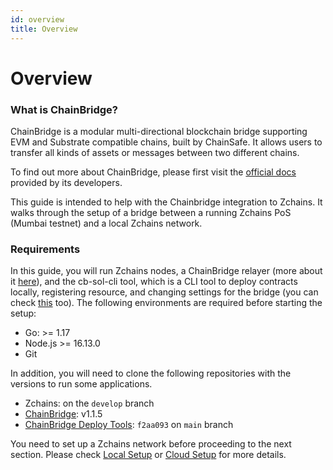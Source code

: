 ```yaml
---
id: overview
title: Overview
---
```


# Overview

### What is ChainBridge?

ChainBridge is a modular multi-directional blockchain bridge supporting EVM and Substrate compatible chains, built by ChainSafe. It allows users to transfer all kinds of assets or messages between two different chains.

To find out more about ChainBridge, please first visit the [official docs](https://chainbridge.chainsafe.io/) provided by its developers.

This guide is intended to help with the Chainbridge integration to Zchains. It walks through the setup of a bridge between a running Zchains PoS (Mumbai testnet) and a local Zchains network.

### Requirements

In this guide, you will run Zchains nodes, a ChainBridge relayer (more about it [here](definitions/)), and the cb-sol-cli tool, which is a CLI tool to deploy contracts locally, registering resource, and changing settings for the bridge (you can check [this](https://chainbridge.chainsafe.io/cli-options/#cli-options) too). The following environments are required before starting the setup:

* Go: >= 1.17
* Node.js >= 16.13.0
* Git

In addition, you will need to clone the following repositories with the versions to run some applications.

* Zchains: on the `develop` branch
* [ChainBridge](https://github.com/ChainSafe/ChainBridge): v1.1.5
* [ChainBridge Deploy Tools](https://github.com/ChainSafe/chainbridge-deploy): `f2aa093` on `main` branch

You need to set up a Zchains network before proceeding to the next section. Please check [Local Setup](../../get-started/set-up-ibft-locally/) or [Cloud Setup](../../get-started/set-up-ibft-on-the-cloud/) for more details.
